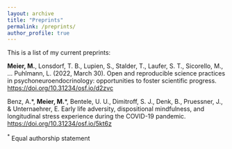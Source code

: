```yaml
---
layout: archive
title: "Preprints"
permalink: /preprints/
author_profile: true
---
```


This is a list of my current preprints:

<b>Meier, M.</b>, Lonsdorf, T. B., Lupien, S., Stalder, T., Laufer, S. T., Sicorello, M., … Puhlmann, L. (2022, March 30). Open and reproducible science practices in psychoneuroendocrinology: opportunities to foster scientific progress. <https://doi.org/10.31234/osf.io/d2zvc>

Benz, A.\*, <b>Meier, M.</b>\*, Bentele, U. U., Dimitroff, S. J., Denk, B., Pruessner, J., & Unternaehrer, E. Early life adversity, dispositional mindfulness, and longitudinal stress experience during the COVID-19 pandemic. <https://doi.org/10.31234/osf.io/5kt6z> 

<sup>*</sup> Equal authorship statement